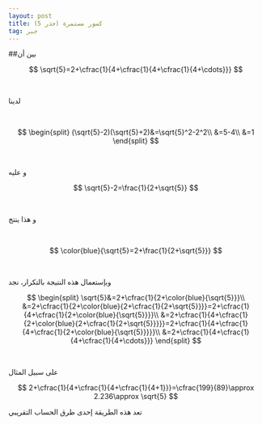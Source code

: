 ```yaml
---
layout: post
title: كسور مستمرة (جذر 5)
tag: جبر
---
```


##بين أن

$$
\sqrt{5}=2+\cfrac{1}{4+\cfrac{1}{4+\cfrac{1}{4+\cdots}}}
$$

<br>

لدينا

<br>

$$
\begin{split}
(\sqrt{5}-2)(\sqrt{5}+2)&=\sqrt{5}^2-2^2\\
&=5-4\\
&=1
\end{split}
$$

<br>

 و عليه
<br>

$$
\sqrt{5}-2=\frac{1}{2+\sqrt{5}}
$$

<br>

و هذا ينتج

<br>

$$
\color{blue}{\sqrt{5}=2+\frac{1}{2+\sqrt{5}}}
$$

<br>

وبإستعمال هذه النتيجة بالتكرار، نجد

$$
\begin{split}
\sqrt{5}&=2+\cfrac{1}{2+\color{blue}{\sqrt{5}}}\\
&=2+\cfrac{1}{2+\color{blue}{2+\cfrac{1}{2+\sqrt{5}}}}=2+\cfrac{1}{4+\cfrac{1}{2+\color{blue}{\sqrt{5}}}}\\
&=2+\cfrac{1}{4+\cfrac{1}{2+\color{blue}{2+\cfrac{1}{2+\sqrt{5}}}}}=2+\cfrac{1}{4+\cfrac{1}{4+\cfrac{1}{2+\color{blue}{\sqrt{5}}}}}\\
&=2+\cfrac{1}{4+\cfrac{1}{4+\cfrac{1}{4+\cdots}}}
\end{split}
$$

<br>

على سبيل المثال

$$
2+\cfrac{1}{4+\cfrac{1}{4+\cfrac{1}{4+1}}}=\cfrac{199}{89}\approx 2.236\approx \sqrt{5}
$$

تعد هذه الطريقة إحدى طرق الحساب التقريبي






